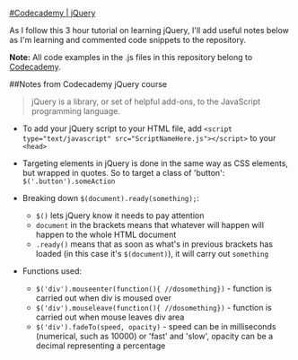 [#Codecademy | jQuery](http://www.codecademy.com/en/tracks/jquery)

As I follow this 3 hour tutorial on learning jQuery, I'll add useful notes below as I'm learning and commented code snippets to the repository.

**Note:** All code examples in the .js files in this repository belong to [Codecademy](http://www.codecademy.com/).

##Notes from Codecademy jQuery course
>jQuery is a library, or set of helpful add-ons, to the JavaScript programming language.

* To add your jQuery script to your HTML file, add `<script type="text/javascript" src="ScriptNameHere.js"></script>` to your `<head>`
* Targeting elements in jQuery is done in the same way as CSS elements, but wrapped in quotes. So to target a class of 'button': `$('.button').someAction`
* Breaking down `$(document).ready(something);`:
  * `$()` lets jQuery know it needs to pay attention
  * `document` in the brackets means that whatever will happen will happen to the whole HTML document
  * `.ready()` means that as soon as what's in previous brackets has loaded (in this case it's `$(document)`), it will carry out `something`

* Functions used:
  * `$('div').mouseenter(function(){ //dosomething})` - function is carried out when div is moused over
  * `$('div').mouseleave(function(){ //dosomething})` - function is carried out when mouse leaves div area
  * `$('div').fadeTo(speed, opacity)` - speed can be in milliseconds (numerical, such as 10000) or 'fast' and 'slow', opacity can be a decimal representing a percentage
